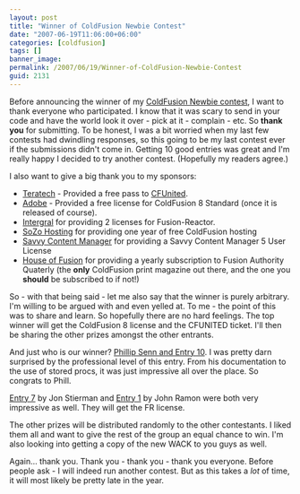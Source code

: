 ```yaml
---
layout: post
title: "Winner of ColdFusion Newbie Contest"
date: "2007-06-19T11:06:00+06:00"
categories: [coldfusion]
tags: []
banner_image: 
permalink: /2007/06/19/Winner-of-ColdFusion-Newbie-Contest
guid: 2131
---
```


Before announcing the winner of my <a href="http://www.raymondcamden.com/index.cfm/2007/4/16/ColdFusion-Newbie-Contest-Announced--Monster-Maker">ColdFusion Newbie contest</a>, I want to thank everyone who participated. I know that it was scary to send in your code and have the world look it over - pick at it - complain - etc. So <b>thank you</b> for submitting. To be honest, I was a bit worried when my last few contests had dwindling responses, so this going to be my last contest ever if the submissions didn't come in. Getting 10 good entries was great and I'm really happy I decided to try another contest. (Hopefully my readers agree.)
<!--more-->
I also want to give a big thank you to my sponsors:

<ul>
<li><a href="http://www.teratech.com/">Teratech</a> - Provided a free pass to <a href="http://www.cfunited.com">CFUnited</a>.
<li><a href="http://www.adobe.com">Adobe</a> - Provided a free license for ColdFusion 8 Standard (once it is released of course).
<li><a href="http://www.fusion-reactor.com/index.html">Intergral</a> for providing 2 licenses for Fusion-Reactor.
<li><a href="http://www.sozohosting.com/">SoZo Hosting</a> for providing one year of free ColdFusion hosting
<li><a href="http://www.besavvy.com/">Savvy Content Manager</a> for providing a Savvy Content Manager 5 User License
<li><a href="http://www.fusionauthority.com/quarterly/">House of Fusion</a> for providing a yearly subscription to Fusion Authority Quaterly (the <b>only</b> ColdFusion print magazine out there, and the one you <b>should</b> be subscribed to if not!)
</ul>

So - with that being said - let me also say that the winner is purely arbitrary. I'm willing to be argued with and even yelled at. To me - the point of this was to share and learn. So hopefully there are no hard feelings. The top winner will get the ColdFusion 8 license and the CFUNITED ticket. I'll then be sharing the other prizes amongst the other entrants. 

And just who is our winner? <a href="http://www.coldfusionjedi.com/index.cfm/2007/6/14/ColdFusion-Newbie-Contest--Entry-10">Phillip Senn and Entry 10</a>. I was pretty darn surprised by the professional level of this entry. From his documentation to the use of stored procs, it was just impressive all over the place. So congrats to Phill.

<a href="http://www.coldfusionjedi.com/index.cfm/2007/5/31/ColdFusion-Newbie-Contest--Entry-7">Entry  7</a> by Jon Stierman</a> and <a href="http://www.coldfusionjedi.com/index.cfm/2007/5/17/ColdFusion-Newbie-Contest--Entry-1">Entry 1</a> by John Ramon were both very impressive as well. They will get the FR license. 

The other prizes will be distributed randomly to the other contestants. I liked them all and want to give the rest of the group an equal chance to win. I'm also looking into getting a copy of the new WACK to you guys as well.

Again... thank you. Thank you - thank you - thank you everyone. Before people ask - I will indeed run another contest. But as this takes a <i>lot</i> of time, it will most likely be pretty late in the year.